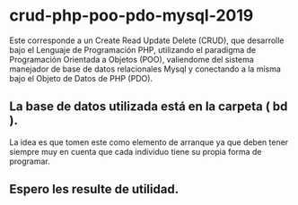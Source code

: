 # crud-php-poo-pdo-mysql-2019
Este corresponde a un Create Read Update Delete (CRUD), que desarrolle bajo el Lenguaje de Programación PHP, utilizando el paradigma de Programación Orientada a Objetos (POO),  valiendome del sistema manejador de base de datos relacionales Mysql y conectando a la misma bajo el Objeto de Datos de PHP (PDO). 

## La base de datos utilizada está en la carpeta ( bd ).

La idea es que tomen este como elemento de arranque ya que deben tener siempre muy en cuenta que cada individuo tiene su propia forma de programar.

## Espero les resulte de utilidad.
